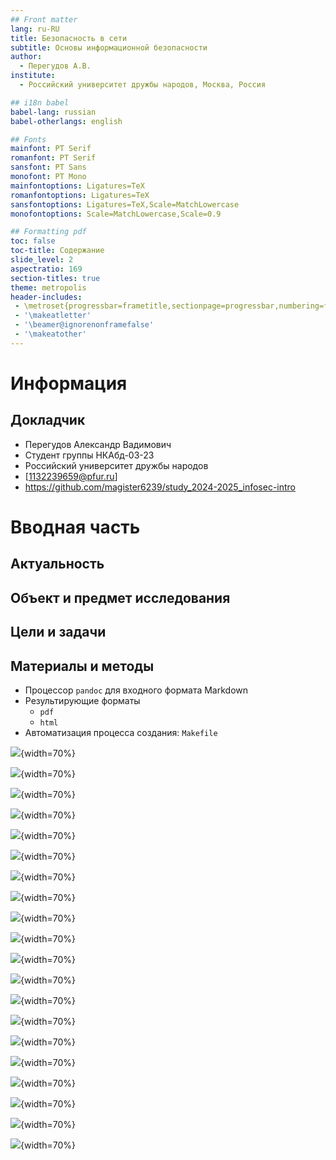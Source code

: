 ```yaml
---
## Front matter
lang: ru-RU
title: Безопасность в сети
subtitle: Основы информационной безопасности
author:
  - Перегудов А.В.
institute:
  - Российский университет дружбы народов, Москва, Россия

## i18n babel
babel-lang: russian
babel-otherlangs: english

## Fonts
mainfont: PT Serif
romanfont: PT Serif
sansfont: PT Sans
monofont: PT Mono
mainfontoptions: Ligatures=TeX
romanfontoptions: Ligatures=TeX
sansfontoptions: Ligatures=TeX,Scale=MatchLowercase
monofontoptions: Scale=MatchLowercase,Scale=0.9

## Formatting pdf
toc: false
toc-title: Содержание
slide_level: 2
aspectratio: 169
section-titles: true
theme: metropolis
header-includes:
 - \metroset{progressbar=frametitle,sectionpage=progressbar,numbering=fraction}
 - '\makeatletter'
 - '\beamer@ignorenonframefalse'
 - '\makeatother'
---
```


# Информация

## Докладчик

  * Перегудов Александр Вадимович
  * Студент группы НКАбд-03-23
  * Российский университет дружбы народов
  * [1132239659@pfur.ru]
  * <https://github.com/magister6239/study_2024-2025_infosec-intro>

# Вводная часть

## Актуальность


## Объект и предмет исследования


## Цели и задачи


## Материалы и методы

- Процессор `pandoc` для входного формата Markdown
- Результирующие форматы
	- `pdf`
	- `html`
- Автоматизация процесса создания: `Makefile`

![](image/1.png){width=70%}

![](image/2.png){width=70%}

![](image/3.png){width=70%}

![](image/4.png){width=70%}

![](image/5.png){width=70%}

![](image/6.png){width=70%}

![](image/7.png){width=70%}

![](image/8.png){width=70%}

![](image/9.png){width=70%}

![](image/10.png){width=70%}

![](image/11.png){width=70%}

![](image/12.png){width=70%}

![](image/13.png){width=70%}

![](image/14.png){width=70%}

![](image/15.png){width=70%}

![](image/16.png){width=70%}

![](image/17.png){width=70%}

![](image/18.png){width=70%}

![](image/19.png){width=70%}

![](image/20.png){width=70%}
